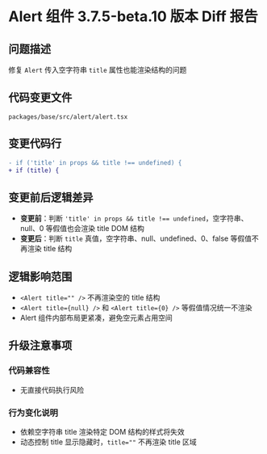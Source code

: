 # Alert 组件 3.7.5-beta.10 版本 Diff 报告

## 问题描述
修复 `Alert` 传入空字符串 `title` 属性也能渲染结构的问题

## 代码变更文件
`packages/base/src/alert/alert.tsx`

## 变更代码行
```diff
- if ('title' in props && title !== undefined) {
+ if (title) {
```

## 变更前后逻辑差异
- **变更前**：判断 `'title' in props && title !== undefined`，空字符串、null、0 等假值也会渲染 title DOM 结构
- **变更后**：判断 `title` 真值，空字符串、null、undefined、0、false 等假值不再渲染 title 结构

## 逻辑影响范围
- `<Alert title="" />` 不再渲染空的 title 结构
- `<Alert title={null} />` 和 `<Alert title={0} />` 等假值情况统一不渲染
- Alert 组件内部布局更紧凑，避免空元素占用空间

## 升级注意事项

### 代码兼容性
- 无直接代码执行风险

### 行为变化说明
- 依赖空字符串 title 渲染特定 DOM 结构的样式将失效
- 动态控制 title 显示隐藏时，`title=""` 不再渲染 title 区域
